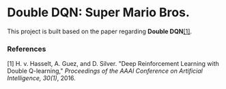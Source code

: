 # Double DQN: Super Mario Bros.

This project is built based on the paper regarding <b>Double DQN</b>[[1]](#1).

### References

<a id="1">[1]</a>
H. v. Hasselt, A. Guez, and D. Silver. "Deep Reinforcement Learning with Double Q-learning,"
<i>Proceedings of the AAAI Conference on Artificial Intelligence, 30(1)</i>, 2016.
